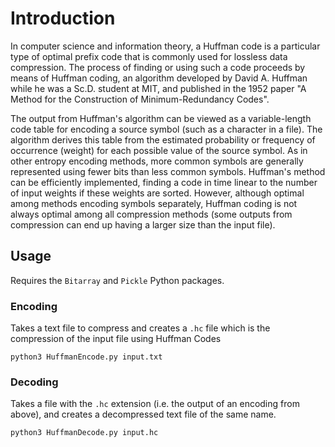 # Introduction

In computer science and information theory, a Huffman code is a particular type of optimal prefix code that is commonly used for lossless data compression. The process of finding or using such a code proceeds by means of Huffman coding, an algorithm developed by David A. Huffman while he was a Sc.D. student at MIT, and published in the 1952 paper "A Method for the Construction of Minimum-Redundancy Codes".

The output from Huffman's algorithm can be viewed as a variable-length code table for encoding a source symbol (such as a character in a file). The algorithm derives this table from the estimated probability or frequency of occurrence (weight) for each possible value of the source symbol. As in other entropy encoding methods, more common symbols are generally represented using fewer bits than less common symbols. Huffman's method can be efficiently implemented, finding a code in time linear to the number of input weights if these weights are sorted. However, although optimal among methods encoding symbols separately, Huffman coding is not always optimal among all compression methods (some outputs from compression can end up having a larger size than the input file).

## Usage
Requires the `Bitarray` and `Pickle` Python packages.

### Encoding

Takes a text file to compress and creates a `.hc` file which is the compression of the input file using Huffman Codes

```
python3 HuffmanEncode.py input.txt
```

### Decoding 

Takes a file with the `.hc` extension (i.e. the output of an encoding from above), and creates a decompressed text file of the same name.

```
python3 HuffmanDecode.py input.hc
```